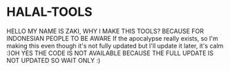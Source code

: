 # HALAL-TOOLS
HELLO MY NAME IS ZAKI, WHY I MAKE THIS TOOLS? BECAUSE FOR INDONESIAN PEOPLE TO BE AWARE If the apocalypse really exists, so I'm making this even though it's not fully updated but I'll update it later, it's calm :)OH YES THE CODE IS NOT AVAILABLE BECAUSE THE FULL UPDATE IS NOT UPDATED SO WAIT ONLY :)
